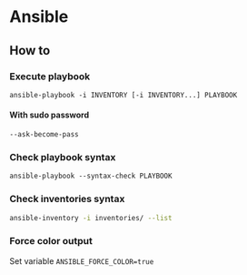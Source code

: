 # Ansible

## How to

### Execute playbook

```
ansible-playbook -i INVENTORY [-i INVENTORY...] PLAYBOOK
```

#### With sudo password

```
--ask-become-pass
```

### Check playbook syntax

```
ansible-playbook --syntax-check PLAYBOOK
```

### Check inventories syntax

```bash
ansible-inventory -i inventories/ --list
```

### Force color output

Set variable `ANSIBLE_FORCE_COLOR=true`

